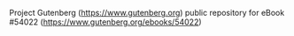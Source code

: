 Project Gutenberg (https://www.gutenberg.org) public repository for
eBook #54022 (https://www.gutenberg.org/ebooks/54022)
